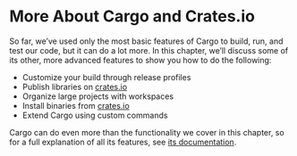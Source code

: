 # More About Cargo and Crates.io

So far, we’ve used only the most basic features of Cargo to build, run, and
test our code, but it can do a lot more. In this chapter, we’ll discuss some of
its other, more advanced features to show you how to do the following:

- Customize your build through release profiles
- Publish libraries on [crates.io](https://crates.io/)<!-- ignore -->
- Organize large projects with workspaces
- Install binaries from [crates.io](https://crates.io/)<!-- ignore -->
- Extend Cargo using custom commands

Cargo can do even more than the functionality we cover in this chapter, so for
a full explanation of all its features, see [its documentation](https://doc.rust-lang.org/cargo/).
